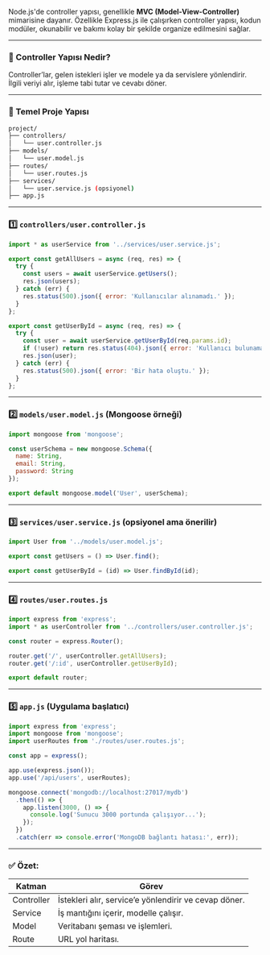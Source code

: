 
Node.js'de controller yapısı, genellikle **MVC (Model-View-Controller)** mimarisine dayanır. Özellikle Express.js ile çalışırken controller yapısı, kodun modüler, okunabilir ve bakımı kolay bir şekilde organize edilmesini sağlar.

---

### 🔹 Controller Yapısı Nedir?

Controller’lar, gelen istekleri işler ve modele ya da servislere yönlendirir. İlgili veriyi alır, işleme tabi tutar ve cevabı döner.

---

### 📁 Temel Proje Yapısı

```bash
project/
├── controllers/
│   └── user.controller.js
├── models/
│   └── user.model.js
├── routes/
│   └── user.routes.js
├── services/
│   └── user.service.js (opsiyonel)
├── app.js
```

---

### 1️⃣ `controllers/user.controller.js`

```js
import * as userService from '../services/user.service.js';

export const getAllUsers = async (req, res) => {
  try {
    const users = await userService.getUsers();
    res.json(users);
  } catch (err) {
    res.status(500).json({ error: 'Kullanıcılar alınamadı.' });
  }
};

export const getUserById = async (req, res) => {
  try {
    const user = await userService.getUserById(req.params.id);
    if (!user) return res.status(404).json({ error: 'Kullanıcı bulunamadı.' });
    res.json(user);
  } catch (err) {
    res.status(500).json({ error: 'Bir hata oluştu.' });
  }
};
```

---

### 2️⃣ `models/user.model.js` (Mongoose örneği)

```js
import mongoose from 'mongoose';

const userSchema = new mongoose.Schema({
  name: String,
  email: String,
  password: String
});

export default mongoose.model('User', userSchema);
```

---

### 3️⃣ `services/user.service.js` (opsiyonel ama önerilir)

```js
import User from '../models/user.model.js';

export const getUsers = () => User.find();

export const getUserById = (id) => User.findById(id);
```

---

### 4️⃣ `routes/user.routes.js`

```js
import express from 'express';
import * as userController from '../controllers/user.controller.js';

const router = express.Router();

router.get('/', userController.getAllUsers);
router.get('/:id', userController.getUserById);

export default router;
```

---

### 5️⃣ `app.js` (Uygulama başlatıcı)

```js
import express from 'express';
import mongoose from 'mongoose';
import userRoutes from './routes/user.routes.js';

const app = express();

app.use(express.json());
app.use('/api/users', userRoutes);

mongoose.connect('mongodb://localhost:27017/mydb')
  .then(() => {
    app.listen(3000, () => {
      console.log('Sunucu 3000 portunda çalışıyor...');
    });
  })
  .catch(err => console.error('MongoDB bağlantı hatası:', err));
```

---

### ✅ Özet:

|Katman|Görev|
|---|---|
|Controller|İstekleri alır, service’e yönlendirir ve cevap döner.|
|Service|İş mantığını içerir, modelle çalışır.|
|Model|Veritabanı şeması ve işlemleri.|
|Route|URL yol haritası.|
 
